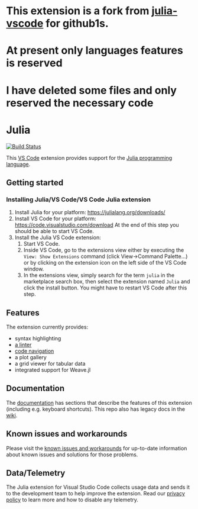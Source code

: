 # This extension is a fork from [julia-vscode](https://github.com/julia-vscode/julia-vscode) for github1s.

# At present only languages features is reserved

# I have deleted some files and only reserved the necessary code

# Julia

[![Build Status](https://dev.azure.com/julia-vscode/julia-vscode/_apis/build/status/julia-vscode.julia-vscode?branchName=master)](https://dev.azure.com/julia-vscode/julia-vscode/_build/latest?definitionId=1&branchName=master)

This [VS Code](https://code.visualstudio.com) extension provides support for the [Julia programming language](http://julialang.org/).

## Getting started

### Installing Julia/VS Code/VS Code Julia extension

1. Install Julia for your platform: https://julialang.org/downloads/
2. Install VS Code for your platform: https://code.visualstudio.com/download
   At the end of this step you should be able to start VS Code.
3. Install the Julia VS Code extension:
   1. Start VS Code.
   2. Inside VS Code, go to the extensions view either by
      executing the `View: Show Extensions` command (click View->Command Palette...)
      or by clicking on the extension icon on the left side of the VS Code
      window.
   3. In the extensions view, simply search for the term `julia` in the marketplace
      search box, then select the extension named `Julia` and click the install button.
      You might have to restart VS Code after this step.


## Features

The extension currently provides:

- syntax highlighting
- [a linter](https://github.com/julia-vscode/julia-vscode/wiki/Information#linter)
- [code navigation](https://github.com/julia-vscode/julia-vscode/wiki/Navigation)
- a plot gallery
- a grid viewer for tabular data
- integrated support for Weave.jl

## Documentation

The [documentation](https://www.julia-vscode.org/docs/stable/)
has sections that describe the features of this extension (including
e.g. keyboard shortcuts). This repo also has legacy docs in the
[wiki](https://github.com/julia-vscode/julia-vscode/wiki).

## Known issues and workarounds

Please visit the [known issues and workarounds](https://github.com/julia-vscode/julia-vscode/wiki/Known-issues-and-workarounds)
for up-to-date information about known issues and solutions for those
problems.

## Data/Telemetry

The Julia extension for Visual Studio Code collects usage data and sends it to the development team to help improve the extension. Read our [privacy policy](https://github.com/julia-vscode/julia-vscode/wiki/Privacy-Policy) to learn more and how to disable any telemetry.

